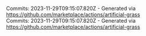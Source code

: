 Commits: 2023-11-29T09:15:07.820Z - Generated via https://github.com/marketplace/actions/artificial-grass
<br>
Commits: 2023-11-29T09:15:07.820Z - Generated via https://github.com/marketplace/actions/artificial-grass
<br>
